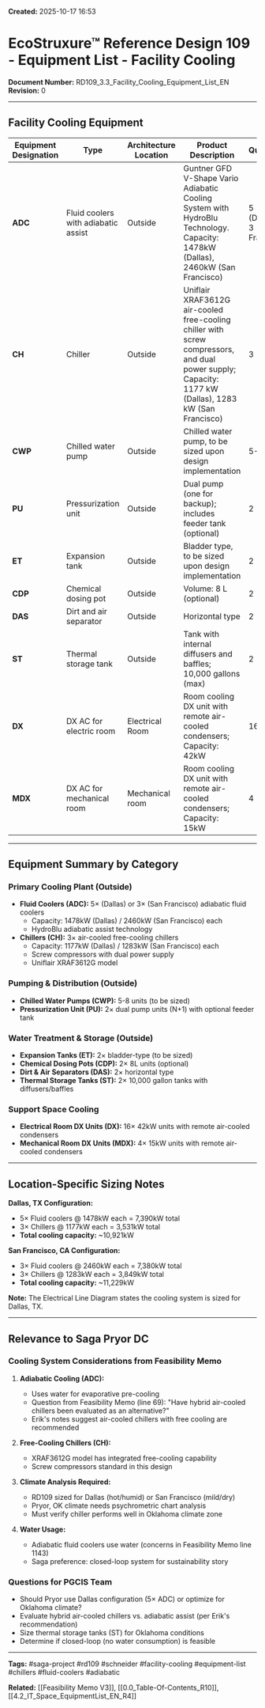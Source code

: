 **Created:** 2025-10-17 16:53

# EcoStruxure™ Reference Design 109 - Equipment List - Facility Cooling

**Document Number:** RD109_3.3_Facility_Cooling_Equipment_List_EN
**Revision:** 0

---

## Facility Cooling Equipment

| Equipment Designation | Type | Architecture Location | Product Description | Quantity |
|----------------------|------|----------------------|---------------------|----------|
| **ADC** | Fluid coolers with adiabatic assist | Outside | Guntner GFD V-Shape Vario Adiabatic Cooling System with HydroBlu Technology. Capacity: 1478kW (Dallas), 2460kW (San Francisco) | 5 (Dallas)<br>3 (San Fran.) |
| **CH** | Chiller | Outside | Uniflair XRAF3612G air-cooled free-cooling chiller with screw compressors, and dual power supply; Capacity: 1177 kW (Dallas), 1283 kW (San Francisco) | 3 |
| **CWP** | Chilled water pump | Outside | Chilled water pump, to be sized upon design implementation | 5-8 |
| **PU** | Pressurization unit | Outside | Dual pump (one for backup); includes feeder tank (optional) | 2 |
| **ET** | Expansion tank | Outside | Bladder type, to be sized upon design implementation | 2 |
| **CDP** | Chemical dosing pot | Outside | Volume: 8 L (optional) | 2 |
| **DAS** | Dirt and air separator | Outside | Horizontal type | 2 |
| **ST** | Thermal storage tank | Outside | Tank with internal diffusers and baffles; 10,000 gallons (max) | 2 |
| **DX** | DX AC for electric room | Electrical Room | Room cooling DX unit with remote air-cooled condensers; Capacity: 42kW | 16 |
| **MDX** | DX AC for mechanical room | Mechanical room | Room cooling DX unit with remote air-cooled condensers; Capacity: 15kW | 4 |

---

## Equipment Summary by Category

### Primary Cooling Plant (Outside)
- **Fluid Coolers (ADC):** 5× (Dallas) or 3× (San Francisco) adiabatic fluid coolers
  - Capacity: 1478kW (Dallas) / 2460kW (San Francisco) each
  - HydroBlu adiabatic assist technology
- **Chillers (CH):** 3× air-cooled free-cooling chillers
  - Capacity: 1177kW (Dallas) / 1283kW (San Francisco) each
  - Screw compressors with dual power supply
  - Uniflair XRAF3612G model

### Pumping & Distribution (Outside)
- **Chilled Water Pumps (CWP):** 5-8 units (to be sized)
- **Pressurization Unit (PU):** 2× dual pump units (N+1) with optional feeder tank

### Water Treatment & Storage (Outside)
- **Expansion Tanks (ET):** 2× bladder-type (to be sized)
- **Chemical Dosing Pots (CDP):** 2× 8L units (optional)
- **Dirt & Air Separators (DAS):** 2× horizontal type
- **Thermal Storage Tanks (ST):** 2× 10,000 gallon tanks with diffusers/baffles

### Support Space Cooling
- **Electrical Room DX Units (DX):** 16× 42kW units with remote air-cooled condensers
- **Mechanical Room DX Units (MDX):** 4× 15kW units with remote air-cooled condensers

---

## Location-Specific Sizing Notes

**Dallas, TX Configuration:**
- 5× Fluid coolers @ 1478kW each = 7,390kW total
- 3× Chillers @ 1177kW each = 3,531kW total
- **Total cooling capacity:** ~10,921kW

**San Francisco, CA Configuration:**
- 3× Fluid coolers @ 2460kW each = 7,380kW total
- 3× Chillers @ 1283kW each = 3,849kW total
- **Total cooling capacity:** ~11,229kW

**Note:** The Electrical Line Diagram states the cooling system is sized for Dallas, TX.

---

## Relevance to Saga Pryor DC

### Cooling System Considerations from Feasibility Memo

1. **Adiabatic Cooling (ADC):**
   - Uses water for evaporative pre-cooling
   - Question from Feasibility Memo (line 69): "Have hybrid air-cooled chillers been evaluated as an alternative?"
   - Erik's notes suggest air-cooled chillers with free cooling are recommended

2. **Free-Cooling Chillers (CH):**
   - XRAF3612G model has integrated free-cooling capability
   - Screw compressors standard in this design

3. **Climate Analysis Required:**
   - RD109 sized for Dallas (hot/humid) or San Francisco (mild/dry)
   - Pryor, OK climate needs psychrometric chart analysis
   - Must verify chiller performs well in Oklahoma climate zone

4. **Water Usage:**
   - Adiabatic fluid coolers use water (concerns in Feasibility Memo line 1143)
   - Saga preference: closed-loop system for sustainability story

### Questions for PGCIS Team

- Should Pryor use Dallas configuration (5× ADC) or optimize for Oklahoma climate?
- Evaluate hybrid air-cooled chillers vs. adiabatic assist (per Erik's recommendation)
- Size thermal storage tanks (ST) for Oklahoma conditions
- Determine if closed-loop (no water consumption) is feasible

---

**Tags:** #saga-project #rd109 #schneider #facility-cooling #equipment-list #chillers #fluid-coolers #adiabatic

**Related:** [[Feasibility Memo V3]], [[0.0_Table-Of-Contents_R10]], [[4.2_IT_Space_EquipmentList_EN_R4]]

